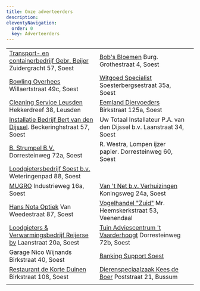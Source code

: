 ```yaml
---
title: Onze adverteerders
description: 
eleventyNavigation:
  order: 0
  key: Adverteerders
---
```



|     |     |     |
| --- | --- | --- |
| [Transport- en containerbedrijf Gebr. Beijer](http://www.beijercontainers.nl) Zuidergracht 57, Soest | [Bob's Bloemen](http://www.bobsbloemen.nl) Burg. Grothestraat 4, Soest |
| [Bowling Overhees](http://www.bowlingoverhees.nl) Willaertstraat 49c, Soest | [Witgoed Specialist](http://www.witgoedspecialist.nl) Soesterbergsestraat 35a, Soest |
| [Cleaning Service Leusden](http://www.cleaningserviceleusden.nl) Hekkerdreef 38, Leusden | [Eemland Diervoeders](http://www.eemlanddiervoeders.nl) Birkstraat 125a, Soest |     |
| [Installatie Bedrijf Bert van den Dijssel](http://www.dijssel-installatie.nl). Beckeringhstraat 57, Soest | Uw Totaal Installateur P.A. van den Dijssel b.v. Laanstraat 34, Soest |
| [B. Strumpel B.V.](http://www.strumpelsoest.nl) Dorresteinweg 72a, Soest | R. Westra, Lompen ijzer papier. Dorresteinweg 60, Soest |
| [Loodgietersbedrijf Soest b.v.](http://www.loodgietersbedrijfsoest.nl) Weteringenpad 88, Soest |     |
| [MUGRO](http://www.mugro-soest.nl) Industrieweg 16a, Soest | [Van 't Net b.v. Verhuizingen](http://www.vannet.nl) Koningsweg 24a, Soest |
| [Hans Nota Optiek](http://www.hansnotaoptiek.nl) Van Weedestraat 87, Soest | [Vogelhandel "Zuid"](http://www.vogelhandelzuid.nl) Mr. Heemskerkstraat 53, Veenendaal |
| [Loodgieters & Verwarmingsbedrijf Reijerse bv](http://www.reijersebv.nl) Laanstraat 20a, Soest | [Tuin Adviescentrum 't Vaarderhoogt](http://www.vaarderhoogt.nl) Dorresteinweg 72b, Soest |
| Garage Nico Wijnands Birkstraat 40, Soest | [Banking Support Soest](mailto:info@bankingsupportsoest.nl) |
| [Restaurant de Korte Duinen](mailto:info@dekorteduinen.nl) Birkstraat 108, Soest | [Dierenspeciaalzaak Kees de Boer](http://www.dierenspeciaalzaakkeesdeboer.nl) Poststraat 21, Bussum |
|     |
